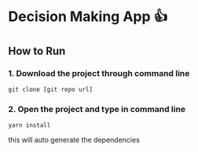 # Decision Making App :+1:

## How to Run

### 1. Download the project through command line
```
git clone [git repo url]
``` 
### 2. Open the project and type in command line

```
yarn install
```
this will auto generate the dependencies

